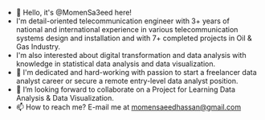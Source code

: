 - 👋 Hello, it's @MomenSa3eed here!
- I'm detail-oriented telecommunication engineer with 3+ years of national and international experience in various telecommunication systems design and installation and with 7+ completed projects in Oil & Gas Industry.
- I'm also interested about digital transformation and data analysis with knowledge in statistical data analysis and data visualization. 
- 👀 I'm dedicated and hard-working with passion to start a freelancer data analyst career or secure a remote entry-level data analyst position.
- 💞️ I’m looking forward to collaborate on a Project for Learning Data Analysis & Data Visualization.
- 📫 How to reach me? E-mail me at momensaeedhassan@gmail.com

<!---
MomenSa3eed/MomenSa3eed is a ✨ special ✨ repository because its `README.md` (this file) appears on your GitHub profile.
You can click the Preview link to take a look at your changes.
--->
